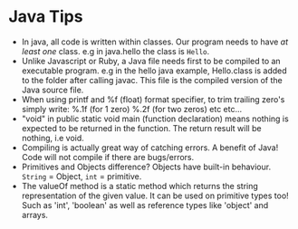 Java Tips
=========

- In java, all code is written within classes. Our program needs to have *at least one* class. e.g in java.hello the class is `Hello`.
- Unlike Javascript or Ruby, a Java file needs first to be compiled to an executable program. e.g
in the hello java example, Hello.class is added to the folder after calling javac. This file is the compiled version of the Java source file.
- When using printf and %f (float) format specifier, to trim trailing zero's simply write: %.1f (for 1 zero) %.2f (for two zeros) etc etc...
- "void" in public static void main (function declaration) means nothing is expected to be returned in the function. The return result will be
nothing, i.e void.
- Compiling is actually great way of catching errors. A benefit of Java! Code will not compile if there are bugs/errors.
- Primitives and Objects difference? Objects have built-in behaviour. `String` = Object, `int` = primitive.
- The valueOf method is a static method which returns the string representation of the given value. It can be used on primitive types too! Such as 'int', 'boolean' as well as reference types like 'object' and arrays.
